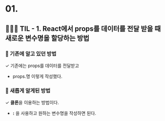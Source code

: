 # 01.

## 👩🏻‍💻 TIL - 1. React에서 props를 데이터를 전달 받을 때 새로운 변수명을 할당하는 방법

### 🧐 기존에 알고 있던 방법

✓ 기존에는 props를 데이터를 전달받고

- props.명 이렇게 작성했다.

### 📌 새롭게 알게된 방법

✓ <b>클론</b>을 이용하는 방법이다.

- <b>:</b> 을 사용하고 원하는 변수명을 작성하면 된다.
